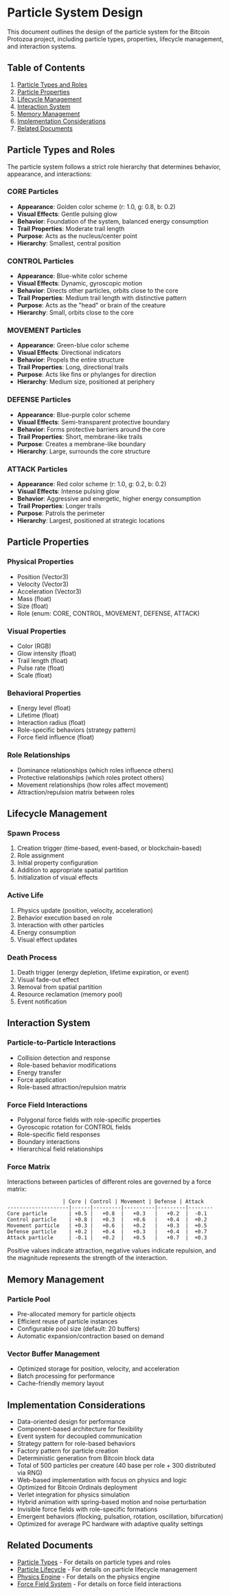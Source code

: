 # Particle System Design

This document outlines the design of the particle system for the Bitcoin Protozoa project, including particle types, properties, lifecycle management, and interaction systems.

## Table of Contents

1. [Particle Types and Roles](#particle-types-and-roles)
2. [Particle Properties](#particle-properties)
3. [Lifecycle Management](#lifecycle-management)
4. [Interaction System](#interaction-system)
5. [Memory Management](#memory-management)
6. [Implementation Considerations](#implementation-considerations)
7. [Related Documents](#related-documents)

## Particle Types and Roles

The particle system follows a strict role hierarchy that determines behavior, appearance, and interactions:

### CORE Particles
- **Appearance**: Golden color scheme (r: 1.0, g: 0.8, b: 0.2)
- **Visual Effects**: Gentle pulsing glow
- **Behavior**: Foundation of the system, balanced energy consumption
- **Trail Properties**: Moderate trail length
- **Purpose**: Acts as the nucleus/center point
- **Hierarchy**: Smallest, central position

### CONTROL Particles
- **Appearance**: Blue-white color scheme
- **Visual Effects**: Dynamic, gyroscopic motion
- **Behavior**: Directs other particles, orbits close to the core
- **Trail Properties**: Medium trail length with distinctive pattern
- **Purpose**: Acts as the "head" or brain of the creature
- **Hierarchy**: Small, orbits close to the core

### MOVEMENT Particles
- **Appearance**: Green-blue color scheme
- **Visual Effects**: Directional indicators
- **Behavior**: Propels the entire structure
- **Trail Properties**: Long, directional trails
- **Purpose**: Acts like fins or phylanges for direction
- **Hierarchy**: Medium size, positioned at periphery

### DEFENSE Particles
- **Appearance**: Blue-purple color scheme
- **Visual Effects**: Semi-transparent protective boundary
- **Behavior**: Forms protective barriers around the core
- **Trail Properties**: Short, membrane-like trails
- **Purpose**: Creates a membrane-like boundary
- **Hierarchy**: Large, surrounds the core structure

### ATTACK Particles
- **Appearance**: Red color scheme (r: 1.0, g: 0.2, b: 0.2)
- **Visual Effects**: Intense pulsing glow
- **Behavior**: Aggressive and energetic, higher energy consumption
- **Trail Properties**: Longer trails
- **Purpose**: Patrols the perimeter
- **Hierarchy**: Largest, positioned at strategic locations

## Particle Properties

### Physical Properties
- Position (Vector3)
- Velocity (Vector3)
- Acceleration (Vector3)
- Mass (float)
- Size (float)
- Role (enum: CORE, CONTROL, MOVEMENT, DEFENSE, ATTACK)

### Visual Properties
- Color (RGB)
- Glow intensity (float)
- Trail length (float)
- Pulse rate (float)
- Scale (float)

### Behavioral Properties
- Energy level (float)
- Lifetime (float)
- Interaction radius (float)
- Role-specific behaviors (strategy pattern)
- Force field influence (float)

### Role Relationships
- Dominance relationships (which roles influence others)
- Protective relationships (which roles protect others)
- Movement relationships (how roles affect movement)
- Attraction/repulsion matrix between roles

## Lifecycle Management

### Spawn Process
1. Creation trigger (time-based, event-based, or blockchain-based)
2. Role assignment
3. Initial property configuration
4. Addition to appropriate spatial partition
5. Initialization of visual effects

### Active Life
1. Physics update (position, velocity, acceleration)
2. Behavior execution based on role
3. Interaction with other particles
4. Energy consumption
5. Visual effect updates

### Death Process
1. Death trigger (energy depletion, lifetime expiration, or event)
2. Visual fade-out effect
3. Removal from spatial partition
4. Resource reclamation (memory pool)
5. Event notification

## Interaction System

### Particle-to-Particle Interactions
- Collision detection and response
- Role-based behavior modifications
- Energy transfer
- Force application
- Role-based attraction/repulsion matrix

### Force Field Interactions
- Polygonal force fields with role-specific properties
- Gyroscopic rotation for CONTROL fields
- Role-specific field responses
- Boundary interactions
- Hierarchical field relationships

### Force Matrix
Interactions between particles of different roles are governed by a force matrix:

```
                  | Core | Control | Movement | Defense | Attack
--------------------|------|---------|----------|---------|--------
Core particle       | +0.5 |   +0.8  |   +0.3   |   +0.2  |  -0.1
Control particle    | +0.8 |   +0.3  |   +0.6   |   +0.4  |  +0.2
Movement particle   | +0.3 |   +0.6  |   +0.2   |   +0.3  |  +0.5
Defense particle    | +0.2 |   +0.4  |   +0.3   |   +0.4  |  +0.7
Attack particle     | -0.1 |   +0.2  |   +0.5   |   +0.7  |  +0.3
```

Positive values indicate attraction, negative values indicate repulsion, and the magnitude represents the strength of the interaction.

## Memory Management

### Particle Pool
- Pre-allocated memory for particle objects
- Efficient reuse of particle instances
- Configurable pool size (default: 20 buffers)
- Automatic expansion/contraction based on demand

### Vector Buffer Management
- Optimized storage for position, velocity, and acceleration
- Batch processing for performance
- Cache-friendly memory layout

## Implementation Considerations
- Data-oriented design for performance
- Component-based architecture for flexibility
- Event system for decoupled communication
- Strategy pattern for role-based behaviors
- Factory pattern for particle creation
- Deterministic generation from Bitcoin block data
- Total of 500 particles per creature (40 base per role + 300 distributed via RNG)
- Web-based implementation with focus on physics and logic
- Optimized for Bitcoin Ordinals deployment
- Verlet integration for physics simulation
- Hybrid animation with spring-based motion and noise perturbation
- Invisible force fields with role-specific formations
- Emergent behaviors (flocking, pulsation, rotation, oscillation, bifurcation)
- Optimized for average PC hardware with adaptive quality settings

## Related Documents

- [Particle Types](02_particle_types.md) - For details on particle types and roles
- [Particle Lifecycle](03_particle_lifecycle.md) - For details on particle lifecycle management
- [Physics Engine](../physics/01_physics_engine.md) - For details on the physics engine
- [Force Field System](../physics/03_force_field_system.md) - For details on force field interactions
